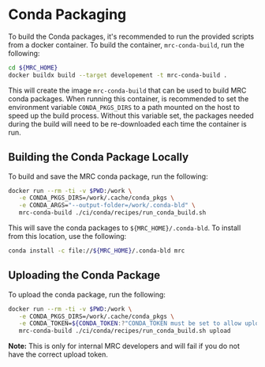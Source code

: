 # Conda Packaging

To build the Conda packages, it's recommended to run the provided scripts from a docker container. To build the container, `mrc-conda-build`, run the following:

```bash
cd ${MRC_HOME}
docker buildx build --target developement -t mrc-conda-build .
```

This will create the image `mrc-conda-build` that can be used to build MRC conda packages. When running this container, is recommended to set the environment variable `CONDA_PKGS_DIRS` to a path mounted on the host to speed up the build process. Without this variable set, the packages needed during the build will need to be re-downloaded each time the container is run.

## Building the Conda Package Locally

To build and save the MRC conda package, run the following:

```bash
docker run --rm -ti -v $PWD:/work \
   -e CONDA_PKGS_DIRS=/work/.cache/conda_pkgs \
   -e CONDA_ARGS="--output-folder=/work/.conda-bld" \
   mrc-conda-build ./ci/conda/recipes/run_conda_build.sh
```

This will save the conda packages to `${MRC_HOME}/.conda-bld`. To install from this location, use the following:

```bash
conda install -c file://${MRC_HOME}/.conda-bld mrc
```

## Uploading the Conda Package

To upload the conda package, run the following:

```bash
docker run --rm -ti -v $PWD:/work \
   -e CONDA_PKGS_DIRS=/work/.cache/conda_pkgs \
   -e CONDA_TOKEN=${CONDA_TOKEN:?"CONDA_TOKEN must be set to allow upload"} \
   mrc-conda-build ./ci/conda/recipes/run_conda_build.sh upload
```

**Note:** This is only for internal MRC developers and will fail if you do not have the correct upload token.
